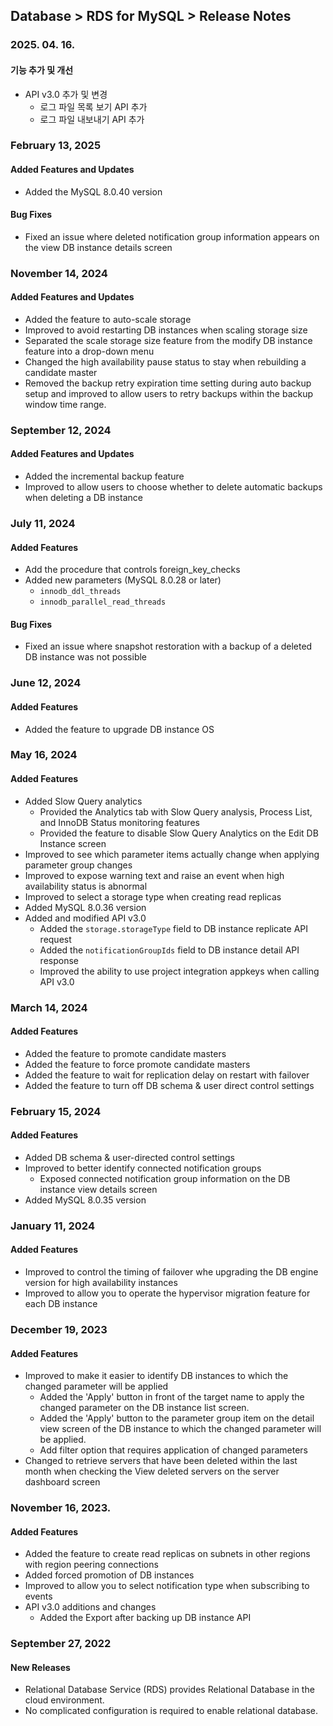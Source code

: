 ## Database > RDS for MySQL > Release Notes

### 2025. 04. 16.

#### 기능 추가 및 개선

* API v3.0 추가 및 변경
  * 로그 파일 목록 보기 API 추가
  * 로그 파일 내보내기 API 추가

### February 13, 2025

#### Added Features and Updates
* Added the MySQL 8.0.40 version

#### Bug Fixes
* Fixed an issue where deleted notification group information appears on the view DB instance details screen

### November 14, 2024

#### Added Features and Updates

* Added the feature to auto-scale storage
* Improved to avoid restarting DB instances when scaling storage size
* Separated the scale storage size feature from the modify DB instance feature into a drop-down menu
* Changed the high availability pause status to stay when rebuilding a candidate master
* Removed the backup retry expiration time setting during auto backup setup and improved to allow users to retry backups within the backup window time range.

### September 12, 2024

#### Added Features and Updates

* Added the incremental backup feature
* Improved to allow users to choose whether to delete automatic backups when deleting a DB instance

### July 11, 2024

#### Added Features

* Add the procedure that controls foreign_key_checks
* Added new parameters (MySQL 8.0.28 or later)
  * `innodb_ddl_threads`
  * `innodb_parallel_read_threads`

#### Bug Fixes

* Fixed an issue where snapshot restoration with a backup of a deleted DB instance was not possible

### June 12, 2024

#### Added Features

* Added the feature to upgrade DB instance OS

### May 16, 2024

#### Added Features

* Added Slow Query analytics
  * Provided the Analytics tab with Slow Query analysis, Process List, and InnoDB Status monitoring features
  * Provided the feature to disable Slow Query Analytics on the Edit DB Instance screen
* Improved to see which parameter items actually change when applying parameter group changes
* Improved to expose warning text and raise an event when high availability status is abnormal
* Improved to select a storage type when creating read replicas
* Added MySQL 8.0.36 version
* Added and modified API v3.0
  * Added the `storage.storageType` field to DB instance replicate API request
  * Added the `notificationGroupIds` field to DB instance detail API response
  * Improved the ability to use project integration appkeys when calling API v3.0

### March 14, 2024

#### Added Features

* Added the feature to promote candidate masters
* Added the feature to force promote candidate masters
* Added the feature to wait for replication delay on restart with failover
* Added the feature to turn off DB schema & user direct control settings

### February 15, 2024

#### Added Features

* Added DB schema & user-directed control settings
* Improved to better identify connected notification groups
  * Exposed connected notification group information on the DB instance view details screen
* Added MySQL 8.0.35 version

### January 11, 2024

#### Added Features

* Improved to control the timing of failover whe upgrading the DB engine version for high availability instances
* Improved to allow you to operate the hypervisor migration feature for each DB instance

### December 19, 2023

#### Added Features

* Improved to make it easier to identify DB instances to which the changed parameter will be applied
  * Added the 'Apply' button in front of the target name to apply the changed parameter on the DB instance list screen.
  * Added the 'Apply' button to the parameter group item on the detail view screen of the DB instance to which the changed parameter will be applied.
  * Add filter option that requires application of changed parameters
* Changed to retrieve servers that have been deleted within the last month when checking the View deleted servers on the server dashboard screen

### November 16, 2023.

#### Added Features

* Added the feature to create read replicas on subnets in other regions with region peering connections
* Added forced promotion of DB instances
* Improved to allow you to select notification type when subscribing to events
* API v3.0 additions and changes
    * Added the Export after backing up DB instance API

### September 27, 2022

#### New Releases

- Relational Database Service (RDS) provides Relational Database in the cloud environment.
- No complicated configuration is required to enable relational database.